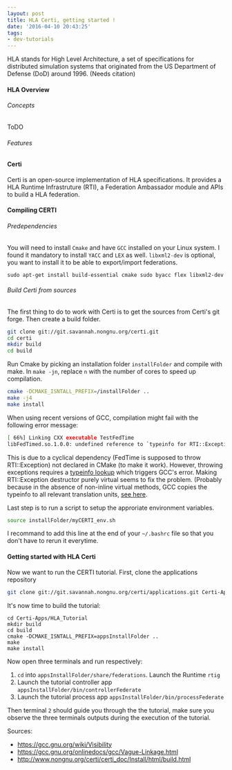 ```yaml
---
layout: post
title: HLA Certi, getting started !
date: '2016-04-10 20:43:25'
tags:
- dev-tutorials
---
```


HLA stands for High Level Architecture, a set of specifications for distributed simulation systems that originated from the US Department of Defense (DoD) around 1996. (Needs citation)

#### HLA Overview

###### Concepts
ToDO

###### Features

#### Certi

Certi is an open-source implementation of HLA specifications. It provides a HLA Runtime Infrastruture (RTI), a Federation Ambassador module and APIs to build a HLA federation.

#### Compiling CERTI

###### Predependencies
You will need to install `Cmake` and have `GCC` installed on your Linux system. I found it mandatory to install `YACC` and `LEX` as well. `libxml2-dev` is optional, you want to install it to be able to export/import federations.
```
sudo apt-get install build-essential cmake sudo byacc flex libxml2-dev
```
###### Build Certi from sources
The first thing to do to work with Certi is to get the sources from Certi's git forge.
Then create a build folder.

```bash
git clone git://git.savannah.nongnu.org/certi.git
cd certi
mkdir build
cd build
```

Run Cmake by picking an installation folder `installFolder` and compile with make. In `make -jn`, replace `n` with the number of cores to speed up compilation.

```bash
cmake -DCMAKE_ISNTALL_PREFIX=/installFolder ..
make -j4
make install
```

When using recent versions of GCC, compilation might fail with the following error message:
```bash
[ 66%] Linking CXX executable TestFedTime
libFedTimed.so.1.0.0: undefined reference to `typeinfo for RTI::Exception`
```

This is due to a cyclical dependency (FedTime is supposed to throw RTI::Exception) not declared in CMake (to make it work). However, throwing exceptions requires a [typeinfo lookup](https://gcc.gnu.org/wiki/Visibility) which triggers GCC's error. Making RTI::Exception destructor purely virtual seems to fix the problem. (Probably because in the absence of non-inline virtual methods, GCC copies the typeinfo to all relevant translation units, [see here](https://gcc.gnu.org/onlinedocs/gcc/Vague-Linkage.html).

Last step is to run a script to setup the approriate environment variables.

```bash
source installFolder/myCERTI_env.sh
```

I recommand to add this line at the end of your `~/.bashrc` file so that you don't have to rerun it everytime.

#### Getting started with HLA Certi

Now we want to run the CERTI tutorial.
First, clone the applications repository

```bash
git clone git://git.savannah.nongnu.org/certi/applications.git Certi-Apps
```

It's now time to build the tutorial:
```
cd Certi-Apps/HLA_Tutorial
mkdir build
cd build
cmake -DCMAKE_ISNTALL_PREFIX=appsInstallFolder ..
make
make install
```

Now open three terminals and run respectively:
1. `cd` into `appsInstallFolder/share/federations`. Launch the Runtime `rtig`
2. Launch the tutorial controller app `appsInstallFolder/bin/controllerFederate`
3. Launch the tutorial process app `appsInstallFolder/bin/processFederate`

Then terminal `2` should guide you through the the tutorial, make sure you observe the three terminals outputs during the execution of the tutorial.

Sources:

* https://gcc.gnu.org/wiki/Visibility
* https://gcc.gnu.org/onlinedocs/gcc/Vague-Linkage.html
* http://www.nongnu.org/certi/certi_doc/Install/html/build.html
